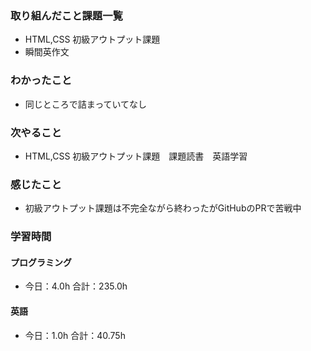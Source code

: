 ### 取り組んだこと課題一覧
- HTML,CSS 初級アウトプット課題
- 瞬間英作文
### わかったこと
- 同じところで詰まっていてなし
### 次やること
- HTML,CSS 初級アウトプット課題　課題読書　英語学習
### 感じたこと
- 初級アウトプット課題は不完全ながら終わったがGitHubのPRで苦戦中
### 学習時間
#### プログラミング
- 今日：4.0h 合計：235.0h
#### 英語
- 今日：1.0h 合計：40.75h